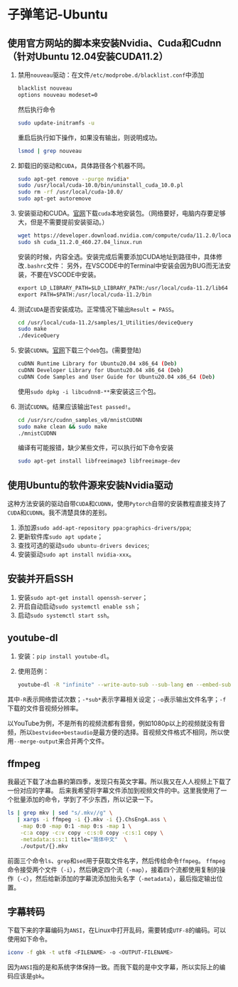 # 子弹笔记-Ubuntu

## 使用官方网站的脚本来安装Nvidia、Cuda和Cudnn（针对Ubuntu 12.04安装CUDA11.2）

1. 禁用`nouveau`驱动：在文件`/etc/modprobe.d/blacklist.conf`中添加
   
    ```txt
    blacklist nouveau
    options nouveau modeset=0
    ```

    然后执行命令

    ```bash
    sudo update-initramfs -u
    ```

    重启后执行如下操作，如果没有输出，则说明成功。

    ```bash
    lsmod | grep nouveau
    ```

2. 卸载旧的驱动和`CUDA`，具体路径各个机器不同。

    ```bash
    sudo apt-get remove --purge nvidia*
    sudo /usr/local/cuda-10.0/bin/uninstall_cuda_10.0.pl
    sudo rm -rf /usr/local/cuda-10.0/
    sudo apt-get autoremove
    ```

3. 安装驱动和CUDA。[官网](https://developer.nvidia.com/cuda-downloads)下载`cuda`本地安装包。（网络要好，电脑内存要足够大，但是不需要提前安装驱动。）

    ```bash
    wget https://developer.download.nvidia.com/compute/cuda/11.2.0/local_installers/cuda_11.2.0_460.27.04_linux.run
    sudo sh cuda_11.2.0_460.27.04_linux.run
    ```

    安装的时候，内容全选。安装完成后需要添加CUDA地址到路径中，具体修改`.bashrc`文件：
    另外，在VSCODE中的Terminal中安装会因为BUG而无法安装，不要在VSCODE中安装。

    ```txt
    export LD_LIBRARY_PATH=$LD_LIBRARY_PATH:/usr/local/cuda-11.2/lib64
    export PATH=$PATH:/usr/local/cuda-11.2/bin
    ```

4. 测试`CUDA`是否安装成功。正常情况下输出`Result = PASS`。

    ```bash
    cd /usr/local/cuda-11.2/samples/1_Utilities/deviceQuery
    sudo make
    ./deviceQuery
    ```

5. 安装`CUDNN`。[官网](https://developer.nvidia.com/rdp/cudnn-download)下载三个`deb`包。(需要登陆)

    ```bash
    cuDNN Runtime Library for Ubuntu20.04 x86_64 (Deb)
    cuDNN Developer Library for Ubuntu20.04 x86_64 (Deb)
    cuDNN Code Samples and User Guide for Ubuntu20.04 x86_64 (Deb)
    ```

    使用`sudo dpkg -i libcudnn8-**`来安装这三个包。

6. 测试`CUDNN`。结果应该输出`Test passed!`。

   
    ```bash
    cd /usr/src/cudnn_samples_v8/mnistCUDNN
    sudo make clean && sudo make
    ./mnistCUDNN
    ```

    编译有可能报错，缺少某些文件，可以执行如下命令安装

    ```bash
    sudo apt-get install libfreeimage3 libfreeimage-dev
    ```

## 使用Ubuntu的软件源来安装Nvidia驱动

这种方法安装的驱动自带`CUDA`和`CUDNN`，使用`Pytorch`自带的安装教程直接支持了`CUDA`和`CUDNN`。我不清楚具体的差别。

1. 添加源`sudo add-apt-repository ppa:graphics-drivers/ppa`;
2. 更新软件库`sudo apt update`；
3. 查找可选的驱动`sudo ubuntu-drivers devices`;
4. 安装驱动`sudo apt install nvidia-xxx`。

## 安装并开启SSH

1. 安装`sudo apt-get install openssh-server`；
2. 开启自动启动`sudo systemctl enable ssh`；
3. 启动`sudo systemctl start ssh`。

## youtube-dl

1. 安装：`pip install youtube-dl`。
2. 使用范例：

    ```bash
    youtube-dl -R "infinite" --write-auto-sub --sub-lang en --embed-subs -o <FILENAME> -f bestvideo+bestaudio --merge-output-format mp4 <URL>
    ```

其中`-R`表示网络尝试次数；`-*sub*`表示字幕相关设定；`-o`表示输出文件名字；`-f`下载的文件音视频分辨率。

以YouTube为例，不是所有的视频流都有音频，例如1080p以上的视频就没有音频，所以`bestvideo+bestaudio`是最方便的选择。音视频文件格式不相同，所以使用`--merge-output`来合并两个文件。

## ffmpeg

我最近下载了冰血暴的第四季，发现只有英文字幕。所以我又在人人视频上下载了一份对应的字幕。
后来我希望将字幕文件添加到视频文件的中。这里我使用了一个批量添加的命令，学到了不少东西，所以记录一下。

```sh
ls | grep mkv | sed "s/.mkv//g" \
   | xargs -i ffmpeg -i {}.mkv -i {}.ChsEngA.ass \
    -map 0:0 -map 0:1 -map 0:s -map 1 \
    -c:a copy -c:v copy -c:s:0 copy -c:s:1 copy \
    -metadata:s:s:1 title="简体中文"  \
    ./output/{}.mkv
```

前面三个命令`ls`、`grep`和`sed`用于获取文件名字，然后传给命令`ffmpeg`。
`ffmpeg`命令接受两个文件（`-i`），然后确定四个流（`-map`），接着四个流都使用复制的操作（`-c`），然后给新添加的字幕流添加抬头名字（`-metadata`），最后指定输出位置。

## 字幕转码

下载下来的字幕编码为`ANSI`，在Linux中打开乱码，需要转成`UTF-8`的编码。可以使用如下命令。

```bash
iconv -f gbk -t utf8 <FILENAME> -o <OUTPUT-FILENAME> 
```

因为`ANSI`指的是和系统字体保持一致。而我下载的是中文字幕，所以实际上的编码应该是`gbk`。